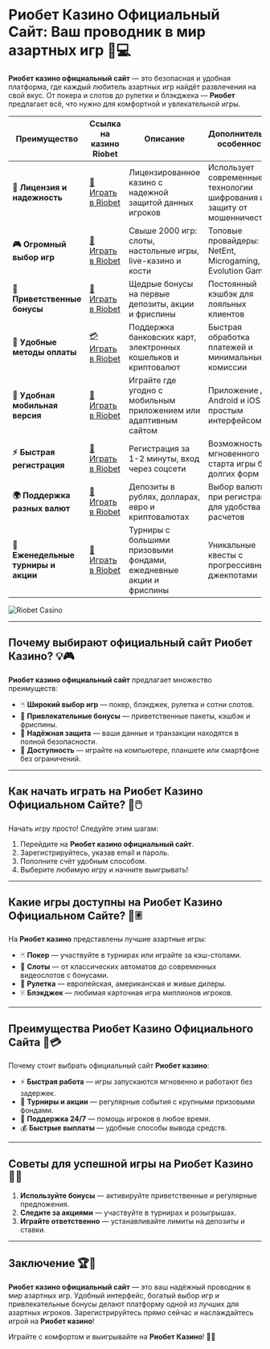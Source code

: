 # Риобет Казино Официальный Сайт: Ваш проводник в мир азартных игр 🎰💻

**Риобет казино официальный сайт** — это безопасная и удобная платформа, где каждый любитель азартных игр найдёт развлечения на свой вкус. От покера и слотов до рулетки и блэкджека — **Риобет** предлагает всё, что нужно для комфортной и увлекательной игры.

| **Преимущество**                      | **Ссылка на казино Riobet**                | **Описание**                                       | **Дополнительные особенности**                     |
|----------------------------------------|--------------------------------------------|--------------------------------------------------|--------------------------------------------------|
| **🎰 Лицензия и надежность**           | [💎 Играть в Riobet](https://brandplay.link/7xBLTPyj) | Лицензированное казино с надежной защитой данных игроков | Использует современные технологии шифрования и защиту от мошенничества |
| **🎮 Огромный выбор игр**              | [🎉 Играть в Riobet](https://brandplay.link/7xBLTPyj) | Свыше 2000 игр: слоты, настольные игры, live-казино и кости | Топовые провайдеры: NetEnt, Microgaming, Evolution Gaming |
| **🎁 Приветственные бонусы**          | [🎯 Играть в Riobet](https://brandplay.link/7xBLTPyj) | Щедрые бонусы на первые депозиты, акции и фриспины | Постоянный кэшбэк для лояльных клиентов |
| **💸 Удобные методы оплаты**           | [💳 Играть в Riobet](https://brandplay.link/7xBLTPyj) | Поддержка банковских карт, электронных кошельков и криптовалют | Быстрая обработка платежей и минимальные комиссии |
| **📱 Удобная мобильная версия**        | [🚀 Играть в Riobet](https://brandplay.link/7xBLTPyj) | Играйте где угодно с мобильным приложением или адаптивным сайтом | Приложение для Android и iOS с простым интерфейсом |
| **⚡ Быстрая регистрация**             | [🔑 Играть в Riobet](https://brandplay.link/7xBLTPyj) | Регистрация за 1-2 минуты, вход через соцсети | Возможность мгновенного старта игры без долгих форм |
| **🌍 Поддержка разных валют**          | [💸 Играть в Riobet](https://brandplay.link/7xBLTPyj) | Депозиты в рублях, долларах, евро и криптовалютах | Выбор валюты при регистрации для удобства расчетов |
| **🏅 Еженедельные турниры и акции**    | [🎲 Играть в Riobet](https://brandplay.link/7xBLTPyj) | Турниры с большими призовыми фондами, ежедневные акции и фриспины | Уникальные квесты с прогрессивными джекпотами |

![Riobet Casino](https://www.bragazeta.ru/wp-content/uploads/2023/06/riobet1.webp)

---

## Почему выбирают официальный сайт Риобет Казино? 💡🎮

**Риобет казино официальный сайт** предлагает множество преимуществ:

- 🃏 **Широкий выбор игр** — покер, блэкджек, рулетка и сотни слотов.
- 🎁 **Привлекательные бонусы** — приветственные пакеты, кэшбэк и фриспины.
- 🔐 **Надёжная защита** — ваши данные и транзакции находятся в полной безопасности.
- 📱 **Доступность** — играйте на компьютере, планшете или смартфоне без ограничений.

---

## Как начать играть на Риобет Казино Официальном Сайте? 🚀🖱️

Начать игру просто! Следуйте этим шагам:

1. Перейдите на **Риобет казино официальный сайт**.
2. Зарегистрируйтесь, указав email и пароль.
3. Пополните счёт удобным способом.
4. Выберите любимую игру и начните выигрывать!

---

## Какие игры доступны на Риобет Казино Официальном Сайте? 🎡🃠

На **Риобет казино** представлены лучшие азартные игры:

- 🃏 **Покер** — участвуйте в турнирах или играйте за кэш-столами.
- 🎰 **Слоты** — от классических автоматов до современных видеослотов с бонусами.
- 🎡 **Рулетка** — европейская, американская и живые дилеры.
- 🃠 **Блэкджек** — любимая карточная игра миллионов игроков.

---

## Преимущества Риобет Казино Официального Сайта 🌟💳

Почему стоит выбрать официальный сайт **Риобет казино**:

- ⚡ **Быстрая работа** — игры запускаются мгновенно и работают без задержек.
- 🎀 **Турниры и акции** — регулярные события с крупными призовыми фондами.
- 💬 **Поддержка 24/7** — помощь игроков в любое время.
- 💰 **Быстрые выплаты** — удобные способы вывода средств.

---

## Советы для успешной игры на Риобет Казино 🧠✨

1. **Используйте бонусы** — активируйте приветственные и регулярные предложения.
2. **Следите за акциями** — участвуйте в турнирах и розыгрышах.
3. **Играйте ответственно** — устанавливайте лимиты на депозиты и ставки.

---

## Заключение 🏆🎉

**Риобет казино официальный сайт** — это ваш надёжный проводник в мир азартных игр. Удобный интерфейс, богатый выбор игр и привлекательные бонусы делают платформу одной из лучших для азартных игроков. Зарегистрируйтесь прямо сейчас и наслаждайтесь игрой на **Риобет казино**!

Играйте с комфортом и выигрывайте на **Риобет Казино**! 🎯🌟
